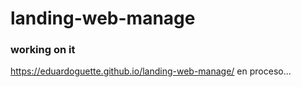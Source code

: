 # landing-web-manage
### working on it
https://eduardoguette.github.io/landing-web-manage/
en proceso... 
